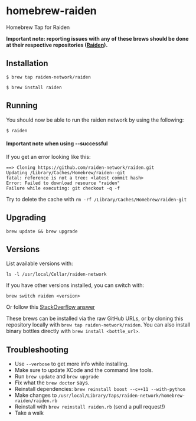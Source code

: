 # homebrew-raiden

Homebrew Tap for Raiden

**Important note: reporting issues with any of these brews should be done at their respective repositories ([Raiden](https://github.com/raiden-network/raiden)).**

## Installation

```
$ brew tap raiden-network/raiden
```

```
$ brew install raiden
```

## Running

You should now be able to run the raiden network by using the following:
```
$ raiden
```


#### Important note when using --successful

If you get an error looking like this:
```
==> Cloning https://github.com/raiden-network/raiden.git
Updating /Library/Caches/Homebrew/raiden--git
fatal: reference is not a tree: <latest commit hash>
Error: Failed to download resource "raiden"
Failure while executing: git checkout -q -f
```

Try to delete the cache with `rm -rf /Library/Caches/Homebrew/raiden-git`


## Upgrading

```
brew update && brew upgrade
```

## Versions
List available versions with:
```
ls -l /usr/local/Cellar/raiden-network
```

If you have other versions installed, you can switch with:
```
brew switch raiden <version>
```
Or follow this [StackOverflow answer](http://stackoverflow.com/a/9832084/2639784)

These brews can be installed via the raw GitHub URLs, or by cloning this
repository locally with `brew tap raiden-network/raiden`. You can also install binary
bottles directly with `brew install <bottle_url>`.


## Troubleshooting

* Use `--verbose` to get more info while installing.
* Make sure to update XCode and the command line tools.
* Run `brew update` and `brew upgrade`
* Fix what the `brew doctor` says.
* Reinstall dependencies: `brew reinstall boost --c++11 --with-python`
* Make changes to `/usr/local/Library/Taps/raiden-network/homebrew-raiden/raiden.rb`
* Reinstall with `brew reinstall raiden.rb` (send a pull request!)
* Take a walk

